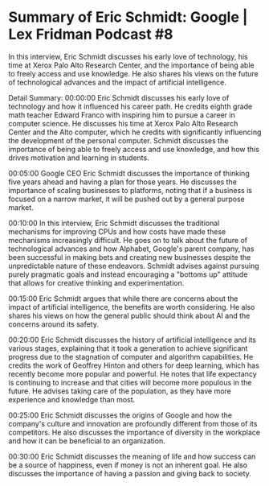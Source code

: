 # Summary of Eric Schmidt: Google | Lex Fridman Podcast #8

In this interview, Eric Schmidt discusses his early love of technology, his time at Xerox Palo Alto Research Center, and the importance of being able to freely access and use knowledge. He also shares his views on the future of technological advances and the impact of artificial intelligence.

Detail Summary: 
00:00:00
Eric Schmidt discusses his early love of technology and how it influenced his career path. He credits eighth grade math teacher Edward Franco with inspiring him to pursue a career in computer science. He discusses his time at Xerox Palo Alto Research Center and the Alto computer, which he credits with significantly influencing the development of the personal computer. Schmidt discusses the importance of being able to freely access and use knowledge, and how this drives motivation and learning in students.

00:05:00
Google CEO Eric Schmidt discusses the importance of thinking five years ahead and having a plan for those years. He discusses the importance of scaling businesses to platforms, noting that if a business is focused on a narrow market, it will be pushed out by a general purpose market.

00:10:00
In this interview, Eric Schmidt discusses the traditional mechanisms for improving CPUs and how costs have made these mechanisms increasingly difficult. He goes on to talk about the future of technological advances and how Alphabet, Google's parent company, has been successful in making bets and creating new businesses despite the unpredictable nature of these endeavors. Schmidt advises against pursuing purely pragmatic goals and instead encouraging a "bottoms up" attitude that allows for creative thinking and experimentation.

00:15:00
Eric Schmidt argues that while there are concerns about the impact of artificial intelligence, the benefits are worth considering. He also shares his views on how the general public should think about AI and the concerns around its safety.

00:20:00
Eric Schmidt discusses the history of artificial intelligence and its various stages, explaining that it took a generation to achieve significant progress due to the stagnation of computer and algorithm capabilities. He credits the work of Geoffrey Hinton and others for deep learning, which has recently become more popular and powerful. He notes that life expectancy is continuing to increase and that cities will become more populous in the future. He advises taking care of the population, as they have more experience and knowledge than most.

00:25:00
Eric Schmidt discusses the origins of Google and how the company's culture and innovation are profoundly different from those of its competitors. He also discusses the importance of diversity in the workplace and how it can be beneficial to an organization.

00:30:00
Eric Schmidt discusses the meaning of life and how success can be a source of happiness, even if money is not an inherent goal. He also discusses the importance of having a passion and giving back to society.


